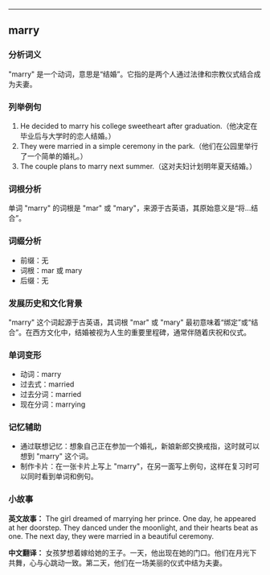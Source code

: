 
---------------
## marry
### 分析词义
"marry" 是一个动词，意思是“结婚”。它指的是两个人通过法律和宗教仪式结合成为夫妻。

### 列举例句
1. He decided to marry his college sweetheart after graduation.（他决定在毕业后与大学时的恋人结婚。）
2. They were married in a simple ceremony in the park.（他们在公园里举行了一个简单的婚礼。）
3. The couple plans to marry next summer.（这对夫妇计划明年夏天结婚。）

### 词根分析
单词 "marry" 的词根是 "mar" 或 "mary"，来源于古英语，其原始意义是“将...结合”。

### 词缀分析
- 前缀：无
- 词根：mar 或 mary
- 后缀：无

### 发展历史和文化背景
"marry" 这个词起源于古英语，其词根 "mar" 或 "mary" 最初意味着“绑定”或“结合”。在西方文化中，结婚被视为人生的重要里程碑，通常伴随着庆祝和仪式。

### 单词变形
- 动词：marry
- 过去式：married
- 过去分词：married
- 现在分词：marrying

### 记忆辅助
- 通过联想记忆：想象自己正在参加一个婚礼，新娘新郎交换戒指，这时就可以想到 "marry" 这个词。
- 制作卡片：在一张卡片上写上 "marry"，在另一面写上例句，这样在复习时可以同时看到单词和例句。

### 小故事
**英文故事：**
The girl dreamed of marrying her prince. One day, he appeared at her doorstep. They danced under the moonlight, and their hearts beat as one. The next day, they were married in a beautiful ceremony.

**中文翻译：**
女孩梦想着嫁给她的王子。一天，他出现在她的门口。他们在月光下共舞，心与心跳动一致。第二天，他们在一场美丽的仪式中结为夫妻。

